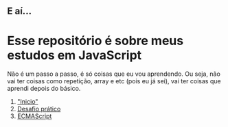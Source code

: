 <h2>E aí...</h2>
<h1>Esse repositório é sobre meus estudos em JavaScript</h1>

<p>Não é um passo a passo, é só coisas que eu vou aprendendo. Ou seja, não vai ter coisas como repetição, array e etc (pois eu já sei), vai ter coisas que aprendi depois do básico.</p>

<ol>
    <li>
        <a href="https://github.com/GustavoGomesDias/estudos-js/tree/master/inicio">"Inicio"</a>
    </li>
    <li>
        <a href="https://github.com/GustavoGomesDias/estudos-js/tree/master/desafio-pratico">Desafio prático</a>
    </li>
    <li>
        <a href="#">ECMAScript</a>
    </li>
</ol>
